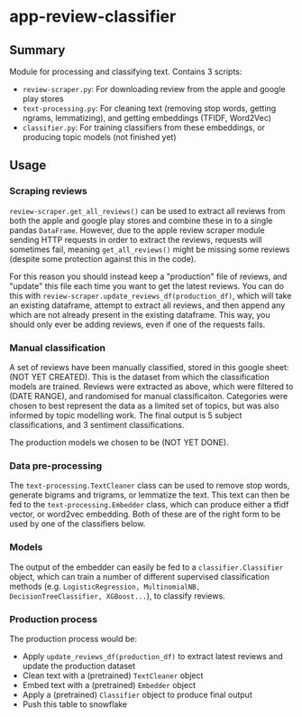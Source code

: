 # app-review-classifier


## Summary

Module for processing and classifying text. Contains 3 scripts:

- `review-scraper.py`: For downloading review from the apple and google play stores
- `text-processing.py`: For cleaning text (removing stop words, getting ngrams, lemmatizing), and getting embeddings (TFIDF, Word2Vec)
- `classifier.py`: For training classifiers from these embeddings, or producing topic models (not finished yet)



## Usage

### Scraping reviews

`review-scraper.get_all_reviews()` can be used to extract all reviews from both the apple and google play stores and combine these in to a single pandas `DataFrame`. However, due to the apple review scraper module sending HTTP requests in order to extract the reviews, requests will sometimes fail, meaning `get_all_reviews()` might be missing some reviews (despite some protection against this in the code).

For this reason you should instead keep a "production" file of reviews, and "update" this file each time you want to get the latest reviews. You can do this with `review-scraper.update_reviews_df(production_df)`, which will take an existing dataframe, attempt to extract all reviews, and then append any which are not already present in the existing dataframe.  This way, you should only ever be adding reviews, even if one of the requests fails.

### Manual classification

A set of reviews have been manually classified, stored in this google sheet: (NOT YET CREATED). This is the dataset from which the classification models are trained. Reviews were extracted as above, which were filtered to (DATE RANGE), and randomised for manual classificaiton. Categories were chosen to best represent the data as a limited set of topics, but was also informed by topic modelling work. The final output is 5 subject classifications, and 3 sentiment classifications.

The production models we chosen to be (NOT YET DONE).

### Data pre-processing

The `text-processing.TextCleaner` class can be used to remove stop words, generate bigrams and trigrams, or lemmatize the text. This text can then be fed to the `text-processing.Embedder` class, which can produce either a tfidf vector, or word2vec embedding. Both of these are of the right form to be used by one of the classifiers below.

### Models

The output of the embedder can easily be fed to a `classifier.Classifier` object, which can train a number of different supervised classification methods (e.g. `LogisticRegression, MultinomialNB, DecisionTreeClassifier, XGBoost...`), to classify reviews.

### Production process

The production process would be:
- Apply `update_reviews_df(production_df)` to extract latest reviews and update the production dataset
- Clean text with a (pretrained) `TextCleaner` object
- Embed text with a (pretrained) `Embedder` object
- Apply a (pretrained) `Classifier` object to produce final output
- Push this table to snowflake
